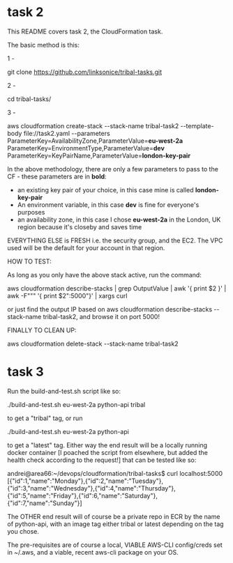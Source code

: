 # task 2

This README covers task 2, the CloudFormation task. 

The basic method is this:

1 -

git clone https://github.com/linksonice/tribal-tasks.git

2 - 

cd tribal-tasks/

3 - 

aws cloudformation create-stack --stack-name tribal-task2 --template-body file://task2.yaml --parameters ParameterKey=AvailabilityZone,ParameterValue=**eu-west-2a** ParameterKey=EnvironmentType,ParameterValue=**dev** ParameterKey=KeyPairName,ParameterValue=**london-key-pair**

In the above methodology, there are only a few parameters to pass to the CF - these parameters are in **bold**:

- an existing key pair of your choice, in this case mine is called **london-key-pair**
- An environment variable, in this case **dev** is fine for everyone's purposes
- an availability zone, in this case I chose **eu-west-2a** in the London, UK region because it's closeby and saves time

EVERYTHING ELSE is FRESH i.e. the security group, and the EC2. The VPC used will be the default for your account in that region.

HOW TO TEST:

As long as you only have the above stack active, run the command:

aws cloudformation describe-stacks | grep OutputValue | awk '{ print $2 }' | awk -F"\"" '{ print $2":5000"}' | xargs curl

or just find the output IP based on aws cloudformation describe-stacks --stack-name tribal-task2, and browse it on port 5000!

FINALLY TO CLEAN UP:

aws cloudformation delete-stack --stack-name tribal-task2

# task 3

Run the build-and-test.sh script like so:

./build-and-test.sh eu-west-2a python-api tribal

to get a "tribal" tag, or run

./build-and-test.sh eu-west-2a python-api 

to get a "latest" tag. Either way the end result will be a locally running docker container [I poached the script from elsewhere, but added the health check according to the request!] that can be tested like so:

andrei@area66:~/devops/cloudformation/tribal-tasks$ curl localhost:5000
[{"id":1,"name":"Monday"},{"id":2,"name":"Tuesday"},{"id":3,"name":"Wednesday"},{"id":4,"name":"Thursday"},{"id":5,"name":"Friday"},{"id":6,"name":"Saturday"},{"id":7,"name":"Sunday"}]

The OTHER end result will of course be a private repo in ECR by the name of python-api, with an image tag either tribal or latest depending on the tag you chose. 

The pre-requisites are of course a local, VIABLE AWS-CLI config/creds set in ~/.aws, and a viable, recent aws-cli package on your OS.
 
